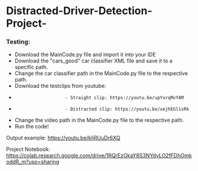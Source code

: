 # Distracted-Driver-Detection-Project-

### Testing:
  * Download the MainCode.py file and import it into your IDE
  * Download the "cars_good" car classifier XML file and save it to a specific path. 
  * Change the car classifier path in the MainCode.py file to the respective path.
  * Download the testclips from youtube: 
   *                        - Straight clip: https://youtu.be/upYxrqMvYAM
   *                        - Distracted clip: https://youtu.be/xejhEGlisRk
  * Change the video path in the MainCode.py file to the respective path.
  * Run the code! 
  
  
Output example: https://youtu.be/kIjRUuDr6XQ

Project Notebook: https://colab.research.google.com/drive/1RQrEzGkaY8S3NYdyLO2fFDhOmkoddR_m?usp=sharing
